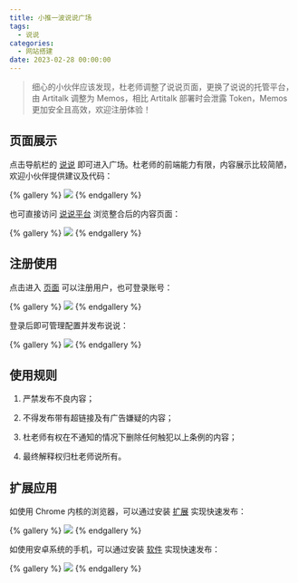```yaml
---
title: 小推一波说说广场
tags:
  - 说说
categories:
  - 网站搭建
date: 2023-02-28 00:00:00
---
```


> 细心的小伙伴应该发现，杜老师调整了说说页面，更换了说说的托管平台，由 Artitalk 调整为 Memos，相比 Artitalk 部署时会泄露 Token，Memos 更加安全且高效，欢迎注册体验！

<!-- more -->

## 页面展示

点击导航栏的 [说说](https://dusays.com/shuoshuo/) 即可进入广场。杜老师的前端能力有限，内容展示比较简陋，欢迎小伙伴提供建议及代码：

{% gallery %}
![](https://cdn.dusays.com/2023/02/560-1.png/1)
{% endgallery %}

也可直接访问 [说说平台](https://dusays-memos.itisn.cyou/) 浏览整合后的内容页面：

{% gallery %}
![](https://cdn.dusays.com/2023/02/560-2.png/1)
{% endgallery %}

## 注册使用

点击进入 [页面](https://dusays-memos.itisn.cyou/auth) 可以注册用户，也可登录账号：

{% gallery %}
![](https://cdn.dusays.com/2023/02/560-3.png/1)
{% endgallery %}

登录后即可管理配置并发布说说：

{% gallery %}
![](https://cdn.dusays.com/2023/02/560-4.png/1)
{% endgallery %}

## 使用规则

1. 严禁发布不良内容；

2. 不得发布带有超链接及有广告嫌疑的内容；

3. 杜老师有权在不通知的情况下删除任何触犯以上条例的内容；

4. 最终解释权归杜老师说所有。

## 扩展应用

如使用 Chrome 内核的浏览器，可以通过安装 [扩展](https://chrome.google.com/webstore/detail/memos-bber/cbhjebjfccgchgbmfbobjmebjjckgofe) 实现快速发布：

{% gallery %}
![](https://cdn.dusays.com/2023/02/560-5.png/1)
{% endgallery %}

如使用安卓系统的手机，可以通过安装 [软件](https://flowus.cn/penn/share/e7f80c0f-a32e-474a-aae3-757ce7196ccf) 实现快速发布：

{% gallery %}
![](https://cdn.dusays.com/2023/02/560-6.jpg/1)
{% endgallery %}
